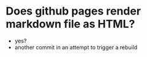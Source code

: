 # Does github pages render markdown file as HTML?

- yes?
- another commit in an attempt to trigger a rebuild
